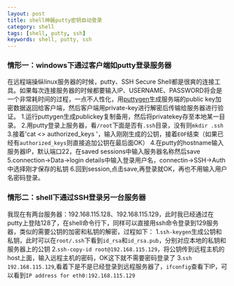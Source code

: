 ```yaml
---
layout: post
title: shell神器putty密钥自动登录
category: shell
tags: [shell, putty, ssh]
keywords: shell, putty, ssh
---
```


### 情形一：windows下通过客户端如putty登录服务器

在远程端操纵linux服务器的时候，putty、SSH Secure Shell都是很爽的连接工具。如果每次连接服务器的时候都要输入IP、USERNAME、PASSWORD将会是一个非常耗时间的过程，一点不人性化，用[puttygen](http://the.earth.li/~sgtatham/putty/0.62/x86/puttygen.exe)生成服务端的public key加密数据返回给客户端，然后客户端用private-key进行解密后传输给服务器进行验证。
1.运行puttygen生成publickey复制备用，然后将privatekey存至本地某一目录。
2.用putty登录上服务器，看`/root`下面是否有`.ssh`目录，没有则`mkdir .ssh`
3.接着'cat <<EOF>> authorized_keys '，输入刚刚生成的公钥，接着`EOF`结束（如果已经有`authorized_keys`则直接追加公钥在最后面OK）
4.在putty的hostname输入服务器IP，默认端口22，在saved sessions中输入服务器名称然后save
5.connection->Data->login details中输入登录用户名，connectin->SSH->Auth中选择刚才保存的私钥
6.回到session,点击save,再登录就OK，再也不用输入用户名密码登录。

### 情形二：shell下通过SSH登录另一台服务器

我现在有两台服务器：192.168.115.128、192.168.115.129，此时我已经通过在putty上登陆128了，在shell命令行下，同样可以直接用ssh命令登录到129服务器，类似的需要公钥的加密和私钥的解密，过程如下：
1.`ssh-keygen`生成公钥和私钥，此时可以在`root/.ssh`下看到`id_rsa`和`id_rsa.pub`，分别对应本地的私钥和服务器上的公钥
2.`ssh-copy-id root@192.168.115.129`，将公钥传到远程主机的host上面，输入远程主机的密码，OK这下就不需要密码登录了
3.`ssh 192.168.115.129`,看着下是不是已经登录到远程服务器了，`ifconfig`查看下IP，可以看到`IP address for eth0:192.168.115.129`
